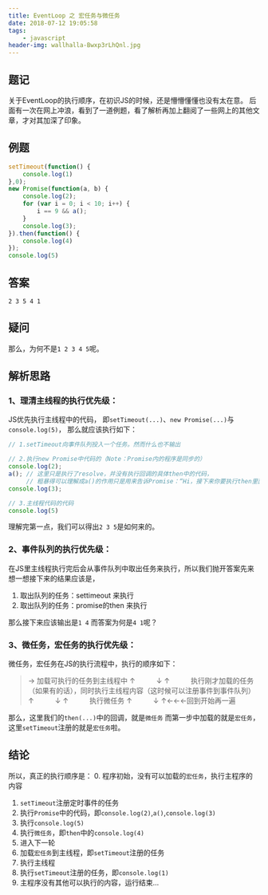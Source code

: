 ```yaml
---
title: EventLoop 之 宏任务与微任务
date: 2018-07-12 19:05:58
tags: 
    - javascript
header-img: wallhalla-Bwxp3rLhQnl.jpg
---
```

## 题记
关于EventLoop的执行顺序，在初识JS的时候，还是懵懵懂懂也没有太在意。
后面有一次在网上冲浪，看到了一道例题，看了解析再加上翻阅了一些网上的其他文章，才对其加深了印象。

## 例题
```javascript
setTimeout(function() {
    console.log(1)
},0);
new Promise(function(a, b) {
    console.log(2);
    for (var i = 0; i < 10; i++) {
        i == 9 && a();
    }
    console.log(3);
}).then(function() {
    console.log(4)
});
console.log(5)
```

## 答案

`2 3 5 4 1`

## 疑问
那么，为何不是`1 2 3 4 5`呢。

## 解析思路

### 1、理清主线程的执行优先级：

JS优先执行主线程中的代码，
即`setTimeout(...)`、`new Promise(...)`与`console.log(5)`，
那么就应该执行如下：

```javascript
// 1.setTimeout向事件队列投入一个任务。然而什么也不输出

// 2.执行new Promise中代码的（Note：Promise内的程序是同步的）
console.log(2);
a(); // 这里只是执行了resolve，并没有执行回调的具体then中的代码，
     // 粗暴得可以理解成a()的作用只是用来告诉Promise：“Hi，接下来你要执行then里面的第一个回调函数哦~”
console.log(3); 

// 3.主线程代码的代码
console.log(5)

```
理解完第一点，我们可以得出`2 3 5`是如何来的。

### 2、事件队列的执行优先级：

在JS里主线程执行完后会从事件队列中取出任务来执行，所以我们抛开答案先来想一想接下来的结果应该是，

1.  取出队列的任务：settimeout 来执行
2.  取出队列的任务：promise的then 来执行

那么接下来应该输出是`1 4`
而答案为何是`4 1`呢？

### 3、微任务，宏任务的执行优先级：

微任务，宏任务在JS的执行流程中，执行的顺序如下：

>  → 加载可执行的任务到主线程中
> ↑　　　↓
> ↑　　　执行刚才加载的任务（如果有的话），同时执行主线程内容（这时候可以注册事件到事件队列）
> ↑　　　↓
> ↑　　　执行微任务 
> ↑　　　↓
> ↑←←←回到开始再一遍


那么，这里我们的```then(...)```中的回调，就是`微任务`
而第一步中加载的就是`宏任务`，这里`setTimeout`注册的就是`宏任务`啦。

## 结论
所以，真正的执行顺序是：
0.  程序初始，没有可以加载的`宏任务`，执行主程序的内容
1.  `setTimeout`注册定时事件的任务
2.  执行`Promise`中的代码，即`console.log(2)`,`a()`,`console.log(3)`
3.  执行`console.log(5)`
4.  执行`微任务`，即`then`中的`console.log(4)`
5.  进入下一轮
6.  加载`宏任务`到主线程，即`setTimeout`注册的任务
7.  执行主线程
8.  执行`setTimeout`注册的任务，即`console.log(1)`
9.  主程序没有其他可以执行的内容，运行结束...


